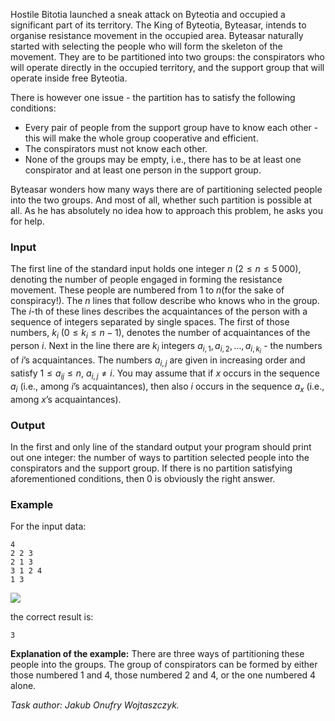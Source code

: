 Hostile Bitotia launched a sneak attack on Byteotia and occupied a significant part of its territory. The King of Byteotia, Byteasar, intends to organise resistance movement in the occupied area. Byteasar naturally started with selecting the people who will form the skeleton of the movement. They are to be partitioned into two groups: the conspirators who will operate directly in the occupied territory, and the support group that will operate inside free Byteotia.

There is however one issue - the partition has to satisfy the following conditions:

* Every pair of people from the support group have to know each other - this will make the whole group cooperative and efficient.
* The conspirators must not know each other.
* None of the groups may be empty, i.e., there has to be at least one conspirator and at least one person in the support group.

Byteasar wonders how many ways there are of partitioning selected people into the two groups. And most of all, whether such partition is possible at all. As he has absolutely no idea how to approach this problem, he asks you for help.

### Input

The first line of the standard input holds one integer $n$ ($2 \le n \le 5\,000$), denoting the number of people engaged in forming the resistance movement. These people are numbered from $1$ to $n$(for the sake of conspiracy!). The $n$ lines that follow describe who knows who in the group. The $i$-th of these lines describes the acquaintances of the person  with a sequence of integers separated by single spaces. The first of those numbers, $k_i$ ($0 \le k_i \le n-1$), denotes the number of acquaintances of the person $i$. Next in the line there are $k_i$ integers $a_{i,1},a_{i,2},…,a_{i,k_i}$ - the numbers of $i$’s acquaintances. The numbers $a_{i,j}$ are given in increasing order and satisfy $1 \le a_{ij} \le n$, $a_{i,j} \neq i$. You may assume that if $x$ occurs in the sequence $a_{i}$ (i.e., among $i$’s acquaintances), then also $i$ occurs in the sequence $a_{x}$ (i.e., among $x$’s acquaintances).

### Output

In the first and only line of the standard output your program should print out one integer: the number of ways to partition selected people into the conspirators and the support group. If there is no partition satisfying aforementioned conditions, then 0 is obviously the right answer.

### Example

For the input data:

```
4
2 2 3
2 1 3
3 1 2 4
1 3
```

![]([[file:konzad1.gif]])

the correct result is:

```
3
```

**Explanation of the example:** There are three ways of partitioning these people into the groups. The group of conspirators can be formed by either those numbered 1 and 4, those numbered 2 and 4, or the one numbered 4 alone.

*Task author: Jakub Onufry Wojtaszczyk.*